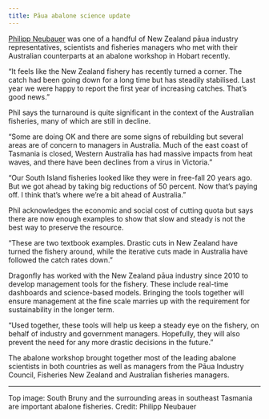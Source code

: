 ```yaml
---
title: Pāua abalone science update
---
```


[Philipp Neubauer](/people/neubauer-philipp.html) was one of a handful of New Zealand pāua industry representatives, scientists and fisheries managers who met with their Australian counterparts at an abalone workshop in Hobart recently.

<!--more-->

“It feels like the New Zealand fishery has recently turned a corner. The catch had been going down for a long time but has steadily stabilised. Last year we were happy to report the first year of increasing catches. That’s good news.”

Phil says the turnaround is quite significant in the context of the Australian fisheries, many of which are still in decline.  

“Some are doing OK and there are some signs of rebuilding but several areas are of concern to managers in Australia. Much of the east coast of Tasmania is closed, Western Australia has had massive impacts from heat waves, and there have been declines from a virus in Victoria.”

“Our South Island fisheries looked like they were in free-fall 20 years ago. But we got ahead by taking big reductions of 50 percent. Now that’s paying off. I think that’s where we’re a bit ahead of Australia.”

Phil acknowledges the economic and social cost of cutting quota but says there are now enough examples to show that slow and steady is not the best way to preserve the resource.

“These are two textbook examples. Drastic cuts in New Zealand have turned the fishery around, while the iterative cuts made in Australia have followed the catch rates down.”

Dragonfly has worked with the New Zealand pāua industry since 2010 to develop management tools for the fishery.  These include real-time dashboards and science-based models. Bringing the tools together will ensure management at the fine scale marries up with the requirement for sustainability in the longer term.

“Used together, these tools will help us keep a steady eye on the fishery, on behalf of industry and government managers. Hopefully, they will also prevent the need for any more drastic decisions in the future.”

The abalone workshop brought together most of the leading abalone  scientists in both countries as well as managers from the Pāua Industry Council, Fisheries New Zealand and Australian fisheries managers.  

---

Top image: South Bruny and the surrounding areas in southeast Tasmania are important abalone fisheries. Credit: Philipp Neubauer

